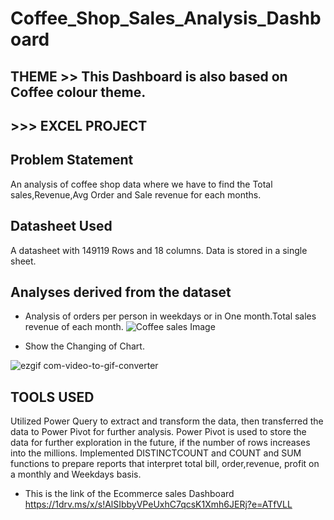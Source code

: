 # Coffee_Shop_Sales_Analysis_Dashboard 
## THEME >> This Dashboard is also based on Coffee colour theme.
## >>> EXCEL PROJECT

## Problem Statement
An analysis of coffee shop data where we have to find the Total sales,Revenue,Avg Order and Sale revenue for each months.

## Datasheet Used 
A datasheet with 149119 Rows and 18 columns. Data is stored in a single sheet.

## Analyses derived from the dataset
- Analysis of orders per person in weekdays or in One month.Total sales revenue of each month.
![Coffee sales Image](https://github.com/VedantsCode/Coffee_Shop_Sales_Analysis/assets/160382639/fe51413e-99b1-4974-86ac-049a68652117)

- Show the Changing of Chart.  

![ezgif com-video-to-gif-converter](https://github.com/VedantsCode/Coffee_Shop_Sales_Analysis/assets/160382639/53db77f9-d278-4dfa-be31-83220a8d2235)

## TOOLS USED

Utilized Power Query to extract and transform the data, then transferred the data to Power Pivot for further analysis.
Power Pivot is used to store the data for further exploration in the future, if the number of rows increases into the millions.
Implemented DISTINCTCOUNT and COUNT and SUM functions to prepare reports that interpret total bill, order,revenue, profit on a monthly and Weekdays basis.



- This is the link of the Ecommerce sales Dashboard 
https://1drv.ms/x/s!AlSIbbyVPeUxhC7qcsK1Xmh6JERj?e=ATfVLL
